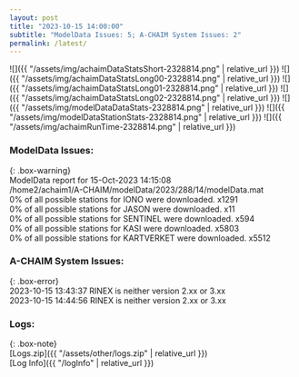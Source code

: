 ```yaml
---
layout: post
title: "2023-10-15 14:00:00"
subtitle: "ModelData Issues: 5; A-CHAIM System Issues: 2"
permalink: /latest/
---
```


![]({{ "/assets/img/achaimDataStatsShort-2328814.png" | relative_url }})
![]({{ "/assets/img/achaimDataStatsLong00-2328814.png" | relative_url }})
![]({{ "/assets/img/achaimDataStatsLong01-2328814.png" | relative_url }})
![]({{ "/assets/img/achaimDataStatsLong02-2328814.png" | relative_url }})
![]({{ "/assets/img/modelDataDataStats-2328814.png" | relative_url }})
![]({{ "/assets/img/modelDataStationStats-2328814.png" | relative_url }})
![]({{ "/assets/img/achaimRunTime-2328814.png" | relative_url }})


### ModelData Issues:  
  
{: .box-warning}  
 ModelData report for 15-Oct-2023 14:15:08   
 /home2/achaim1/A-CHAIM/modelData/2023/288/14/modelData.mat   
 0% of all possible stations for IONO were downloaded. x1291   
 0% of all possible stations for JASON were downloaded. x11   
 0% of all possible stations for SENTINEL were downloaded. x594   
 0% of all possible stations for KASI were downloaded. x5803   
 0% of all possible stations for KARTVERKET were downloaded. x5512   
  
### A-CHAIM System Issues:  
  
{: .box-error}  
2023-10-15 13:43:37 RINEX is neither version 2.xx or 3.xx  
2023-10-15 14:44:56 RINEX is neither version 2.xx or 3.xx  

### Logs:  
  
{: .box-note}  
[Logs.zip]({{ "/assets/other/logs.zip" | relative_url }})  
[Log Info]({{ "/logInfo" | relative_url }})  

